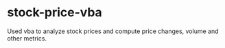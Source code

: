 # stock-price-vba

Used vba to analyze stock prices and compute price changes, volume and other metrics.
